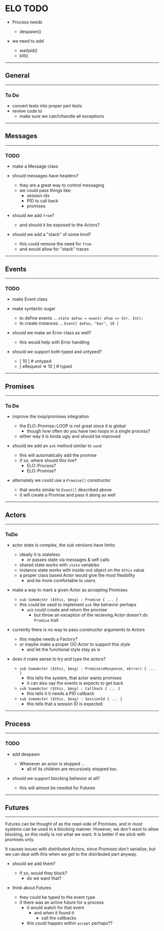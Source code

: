 # ELO TODO

- Process needs
    - despawn()

- we need to add
    - waitpid()
    - kill()

-----------------------------------------------------------
## General
-----------------------------------------------------------

### To Do

- convert tests into proper perl tests
- review code to
    - make sure we catch/handle all exceptions

-----------------------------------------------------------
## Messages
-----------------------------------------------------------

### TODO

- make a Message class

- should messages have headers?
    - they are a great way to control messaging
    - we could pass things like:
        - session ids
        - PID to call back
        - promises

- should we add `from`?
    - and should it be exposed to the Actors?

- should we add a "stack" of some kind?
    - this could remove the need for `from`
    - and would allow for "stack" traces

-----------------------------------------------------------
## Events
-----------------------------------------------------------

### TODO

- make Event class
- make syntactic sugar
    - to define events    ... `state $eFoo = event( eFoo => Str, Int);`
    - to create instances ... `Event[ $eFoo, "bar", 10 ]`

- should we make an Error class as well?
    - this would help with Error handling

- should we support both typed and untyped?
    - [ 10 ]             # untyped
    - [ eRequest => 10 ] # typed

-----------------------------------------------------------
## Promises
-----------------------------------------------------------

### To Do

- improve the loop/promises integration
    - the ELO::Promise::LOOP is not great since it is global
        - though how often do you have two loops in a single process?
    - either way it is kinda ugly and should be improved

- should we add an `ask` method similar to `send`
    - this will automatically add the promise
    - if so, where should this live?
        - ELO::Process?
        - ELO::Promise?

- alternately we could use a `Promise[]` constructor
    - that works similar to `Event[]` described above
    - it will create a Promise and pass it along as well

-----------------------------------------------------------
## Actors
-----------------------------------------------------------

### ToDo

- actor state is complex, the sub versions have limits
    - ideally it is stateless
        - or passes state via messages & self calls
    - shared state works with `state` variables
    - instance state works with inside-out object on the `$this` value
    - a proper class based Actor would give the most flexibility
        - and be more comfortable to users

- make a way to mark a given Actor as accepting Promises
    - `sub SomeActor ($this, $msg) : Promise { ... }`
    - this could be used to implement `ask` like behavior perhaps
        - `ask` could create and return the promise
            - but throw an exception of the recieving Actor doesn't do `Promise` trait

- currently there is no way to pass constructor arguments to Actors
    - this maybe needs a Factory?
    - or maybe make a proper OO Actor to support this style
        - and let the functional style stay as is

- does it make sense to try and type the actors?
    - `sub SomeActor ($this, $msg) : Promise(eResponse, eError) { ... }`
        - this tells the system, that actor wants promises
        - it can also say the events is expects to get back
    - `sub SomeActor ($this, $msg) : Callback { ... }`
        - this tells it it needs a PID callback
    - `sub SomeActor ($this, $msg) : SessionId { ... }`
        - this tells that a session ID is expected

-----------------------------------------------------------
## Process
-----------------------------------------------------------

### TODO

- add despawn
    - Whenever an actor is stopped ...
        - all of its children are recursively stopped too.

- should we support blocking behavior at all?
    - this will almost be needed for Futures

-----------------------------------------------------------
## Futures
-----------------------------------------------------------

Futures can be thought of as the read-side of Promises,
and in most systems can be used in a blocking manner.
However, we don't want to allow blocking, so this really
is not what we want. It is better if we stick with
promises only.

It causes issues with distributed Actors, since Promises
don't serialize, but we can deal with this when we get
to the distributed part anyway.

- should we add them?
    - if so, would they block?
        - do we want that?

- think about Futures
    - they could be typed to the event type
    - if there was an active future for a process
        - it would watch for that event
            - and when it found it
                - call the callbacks
        - this could happen within `accept` perhaps??

